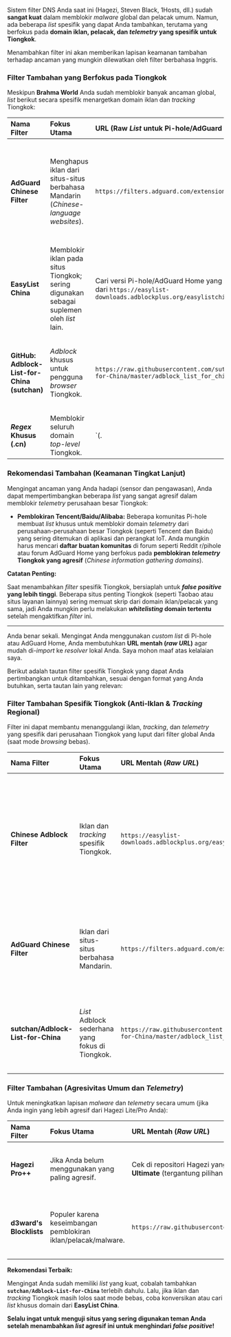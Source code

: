 Sistem filter DNS Anda saat ini (Hagezi, Steven Black, 1Hosts, dll.) sudah **sangat kuat** dalam memblokir *malware* global dan pelacak umum. Namun, ada beberapa *list* spesifik yang dapat Anda tambahkan, terutama yang berfokus pada **domain iklan, pelacak, dan *telemetry* yang spesifik untuk Tiongkok**.

Menambahkan filter ini akan memberikan lapisan keamanan tambahan terhadap ancaman yang mungkin dilewatkan oleh filter berbahasa Inggris.

### Filter Tambahan yang Berfokus pada Tiongkok

Meskipun **Brahma World** Anda sudah memblokir banyak ancaman global, *list* berikut secara spesifik menargetkan domain iklan dan *tracking* Tiongkok:

| Nama Filter | Fokus Utama | URL (Raw *List* untuk Pi-hole/AdGuard Home) | Catatan |
| :--- | :--- | :--- | :--- |
| **AdGuard Chinese Filter** | Menghapus iklan dari situs-situs berbahasa Mandarin (*Chinese-language websites*). | `https://filters.adguard.com/extension/en/filters/22.txt` | Meskipun ini adalah *list* ABP (AdBlock Plus), sebagian isinya dapat diadaptasi untuk pemblokiran domain DNS level. |
| **EasyList China** | Memblokir iklan pada situs Tiongkok; sering digunakan sebagai suplemen oleh *list* lain. | Cari versi Pi-hole/AdGuard Home yang sudah di-konversi dari `https://easylist-downloads.adblockplus.org/easylistchina.txt` | Sangat umum digunakan untuk melengkapi *list* umum seperti EasyList. |
| **GitHub: Adblock-List-for-China (sutchan)** | *Adblock* khusus untuk pengguna *browser* Tiongkok. | `https://raw.githubusercontent.com/sutchan/Adblock-List-for-China/master/adblock_list_for_china.txt` | List kecil, namun fokus. Selalu periksa apakah *host* ini masih aktif dan terawat. |
| ***Regex* Khusus (.cn)** | Memblokir seluruh domain *top-level* Tiongkok. | `(\.|^)\cn$` | **Sangat Agresif!** Ini akan memblokir *semua* domain yang berakhiran `.cn`, termasuk situs legit. Hanya gunakan jika Anda **yakin** teman Anda tidak perlu mengakses situs `.cn` apa pun, bahkan yang legal. |

### Rekomendasi Tambahan (Keamanan Tingkat Lanjut)

Mengingat ancaman yang Anda hadapi (sensor dan pengawasan), Anda dapat mempertimbangkan beberapa *list* yang sangat agresif dalam memblokir *telemetry* perusahaan besar Tiongkok:

* **Pemblokiran Tencent/Baidu/Alibaba:** Beberapa komunitas Pi-hole membuat *list* khusus untuk memblokir domain *telemetry* dari perusahaan-perusahaan besar Tiongkok (seperti Tencent dan Baidu) yang sering ditemukan di aplikasi dan perangkat IoT. Anda mungkin harus mencari **daftar buatan komunitas** di forum seperti Reddit r/pihole atau forum AdGuard Home yang berfokus pada **pemblokiran *telemetry* Tiongkok yang agresif** (*Chinese information gathering domains*).

**Catatan Penting:**

Saat menambahkan *filter* spesifik Tiongkok, bersiaplah untuk ***false positive* yang lebih tinggi**. Beberapa situs penting Tiongkok (seperti Taobao atau situs layanan lainnya) sering memuat skrip dari domain iklan/pelacak yang sama, jadi Anda mungkin perlu melakukan ***whitelisting* domain tertentu** setelah mengaktifkan *filter* ini.

---
Anda benar sekali. Mengingat Anda menggunakan *custom list* di Pi-hole atau AdGuard Home, Anda membutuhkan **URL mentah (*raw URL*)** agar mudah di-*import* ke *resolver* lokal Anda. Saya mohon maaf atas kelalaian saya.

Berikut adalah tautan filter spesifik Tiongkok yang dapat Anda pertimbangkan untuk ditambahkan, sesuai dengan format yang Anda butuhkan, serta tautan lain yang relevan:

### Filter Tambahan Spesifik Tiongkok (Anti-Iklan & *Tracking* Regional)

Filter ini dapat membantu menanggulangi iklan, *tracking*, dan *telemetry* yang spesifik dari perusahaan Tiongkok yang luput dari filter global Anda (saat mode *browsing* bebas).

| Nama Filter | Fokus Utama | URL Mentah (*Raw URL*) | Catatan |
| :--- | :--- | :--- | :--- |
| **Chinese Adblock Filter** | Iklan dan *tracking* spesifik Tiongkok. | `https://easylist-downloads.adblockplus.org/easylistchina.txt` | *Perhatian:* Ini adalah *list* uBlock/ABP. Meskipun dapat di-*import*, ini mungkin menghasilkan banyak entri dan tidak semua barisnya kompatibel sempurna dengan DNS. |
| **AdGuard Chinese Filter** | Iklan dari situs-situs berbahasa Mandarin. | `https://filters.adguard.com/extension/en/filters/22.txt` | Sama dengan di atas, perlu di-*konversi* atau dipastikan kompatibel dengan format DNS yang Anda gunakan. |
| **sutchan/Adblock-List-for-China** | *List* Adblock sederhana yang fokus di Tiongkok. | `https://raw.githubusercontent.com/sutchan/Adblock-List-for-China/master/adblock_list_for_china.txt` | Coba *list* ini karena ukurannya kecil dan fokus, sehingga berpotensi lebih sedikit *false positive*. |

### Filter Tambahan (Agresivitas Umum dan *Telemetry*)

Untuk meningkatkan lapisan *malware* dan *telemetry* secara umum (jika Anda ingin yang lebih agresif dari Hagezi Lite/Pro Anda):

| Nama Filter | Fokus Utama | URL Mentah (*Raw URL*) | Catatan |
| :--- | :--- | :--- | :--- |
| **Hagezi Pro++** | Jika Anda belum menggunakan yang paling agresif. | Cek di repositori Hagezi yang Anda *fork*, cari *link* untuk versi **Pro++** atau **Ultimate** (tergantung pilihan Anda) | Mencakup lebih banyak *telemetry* dan *malware* daripada Pro biasa. |
| **d3ward's Blocklists** | Populer karena keseimbangan pemblokiran iklan/pelacak/malware. | `https://raw.githubusercontent.com/d3ward/toolz/master/src/d3host.txt` | Pilihan bagus untuk menambahkan variasi *malware* yang mungkin luput dari *list* lain. |

**Rekomendasi Terbaik:**

Mengingat Anda sudah memiliki *list* yang kuat, cobalah tambahkan **`sutchan/Adblock-List-for-China`** terlebih dahulu. Lalu, jika iklan dan *tracking* Tiongkok masih lolos saat mode bebas, coba konversikan atau cari *list* khusus domain dari **EasyList China**.

**Selalu ingat untuk menguji situs yang sering digunakan teman Anda setelah menambahkan *list* agresif ini untuk menghindari *false positive*!**


